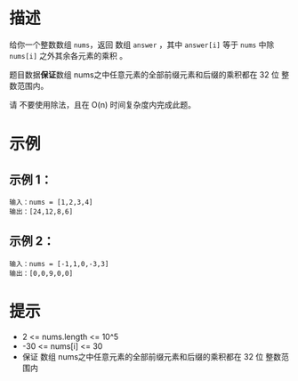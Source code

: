 # 描述
给你一个整数数组 `nums`，返回 数组 `answer` ，其中 `answer[i]` 等于 `nums` 中除 `nums[i]` 之外其余各元素的乘积 。

题目数据**保证**数组 nums之中任意元素的全部前缀元素和后缀的乘积都在 32 位 整数范围内。

请 不要使用除法，且在 O(n) 时间复杂度内完成此题。

# 示例

## 示例 1：

```
输入：nums = [1,2,3,4]
输出：[24,12,8,6]
```

## 示例 2：

```
输入：nums = [-1,1,0,-3,3]
输出：[0,0,9,0,0]
```

# 提示

- 2 <= nums.length <= 10^5
- -30 <= nums[i] <= 30
- 保证 数组 nums之中任意元素的全部前缀元素和后缀的乘积都在  32 位 整数范围内

